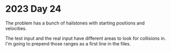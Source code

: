 # 2023 Day 24

The problem has a bunch of hailstones with starting positions and velocities.

The test input and the real input have different areas to look for collisions in.  I'm going to prepend those ranges as a first line in the files.
